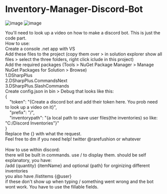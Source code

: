 # Inventory-Manager-Discord-Bot
![image](https://github.com/rarefushion/Inventory-Manager-Discord-Bot/assets/13991987/83b93f9e-7330-4c79-b882-e1119be66c03)
![image](https://github.com/rarefushion/Inventory-Manager-Discord-Bot/assets/13991987/088f3e6a-ec9c-4efa-93e2-116a4d225cb8)

You'll need to look up a video on how to make a discord bot. This is just the code part. <br />
How to use: <br />
Create a console .net app with VS <br />
Add these files to the project (copy them over > in solution explorer show all files > select the three folders, right click iclude in this project) <br />
Add the required packages (Tools > NuGet Package Manager > Manage NuGet Packages for Solution > Browse) <br />
  1.DSharpPlus <br />
  2.DSharpPlus.CommandsNext <br />
  3.DSharpPlus.SlashCommands <br />
Create config.json in bin > Debug that looks like this: <br />
{ <br />
&emsp;"token": "{Create a discord bot and add their token here. You prob need to look up a video on it}", <br />
&emsp;"prefix": "/", <br />
&emsp;"inventorypath": "{a local path to save user files(the inventories) so like: "C:/Discord Inventories"}" <br />
} <br />
Replace the {} with what the request. <br />
Feel free to dm if you need help! twitter @rarefushion or whatever <br />
<br />
How to use within discord: <br />
there will be built in commands. use / to display them. should be self explanatory, you have: <br />
/add {quantity} {itemName} and optional {path} for orginizing different inventories <br />
you also have /listitems {@user} <br />
if these don't show up when typing / something went wrong and the bot wont work. You have to use the fillable fields. <br />
